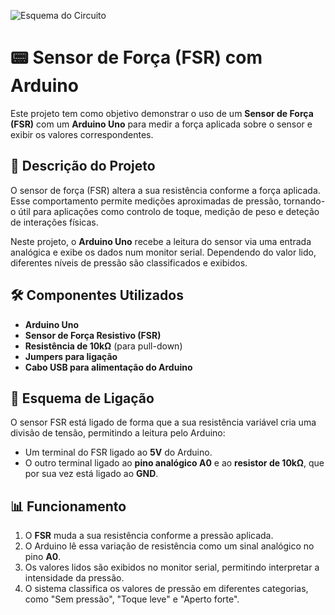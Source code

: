 ![Esquema do Circuito](img/TesteForca.png)

# 📟 Sensor de Força (FSR) com Arduino

Este projeto tem como objetivo demonstrar o uso de um **Sensor de Força (FSR)** com um **Arduino Uno** para medir a força aplicada sobre o sensor e exibir os valores correspondentes.

## 📌 Descrição do Projeto

O sensor de força (FSR) altera a sua resistência conforme a força aplicada. Esse comportamento permite medições aproximadas de pressão, tornando-o útil para aplicações como controlo de toque, medição de peso e deteção de interações físicas.

Neste projeto, o **Arduino Uno** recebe a leitura do sensor via uma entrada analógica e exibe os dados num monitor serial. Dependendo do valor lido, diferentes níveis de pressão são classificados e exibidos.

## 🛠 Componentes Utilizados

- **Arduino Uno**
- **Sensor de Força Resistivo (FSR)**
- **Resistência de 10kΩ** (para pull-down)
- **Jumpers para ligação**
- **Cabo USB para alimentação do Arduino**

## 🔌 Esquema de Ligação

O sensor FSR está ligado de forma que a sua resistência variável cria uma divisão de tensão, permitindo a leitura pelo Arduino:

- Um terminal do FSR ligado ao **5V** do Arduino. 
- O outro terminal ligado ao **pino analógico A0** e ao **resistor de 10kΩ**, que por sua vez está ligado ao **GND**.

## 📊 Funcionamento

1. O **FSR** muda a sua resistência conforme a pressão aplicada.
2. O Arduino lê essa variação de resistência como um sinal analógico no pino **A0**.
3. Os valores lidos são exibidos no monitor serial, permitindo interpretar a intensidade da pressão.
4. O sistema classifica os valores de pressão em diferentes categorias, como "Sem pressão", "Toque leve" e "Aperto forte".

